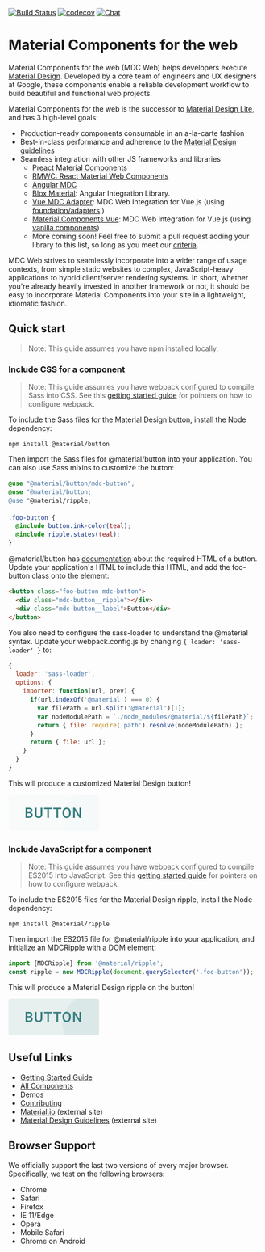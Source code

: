 [![Build Status](https://img.shields.io/travis/material-components/material-components-web/master.svg)](https://travis-ci.org/material-components/material-components-web/)
[![codecov](https://codecov.io/gh/material-components/material-components-web/branch/master/graph/badge.svg)](https://codecov.io/gh/material-components/material-components-web)
[![Chat](https://img.shields.io/discord/259087343246508035.svg)](https://discord.gg/material-components)

# Material Components for the web

Material Components for the web (MDC Web) helps developers execute [Material Design](https://www.material.io).
Developed by a core team of engineers and UX designers at Google, these components enable a reliable development workflow to build beautiful and functional web projects.

Material Components for the web is the successor to [Material Design Lite](https://getmdl.io/), and has 3 high-level goals:

- Production-ready components consumable in an a-la-carte fashion
- Best-in-class performance and adherence to the [Material Design guidelines](https://material.io/guidelines)
- Seamless integration with other JS frameworks and libraries
  - [Preact Material Components](https://github.com/prateekbh/preact-material-components)
  - [RMWC: React Material Web Components](https://github.com/jamesmfriedman/rmwc)
  - [Angular MDC](https://github.com/trimox/angular-mdc-web)
  - [Blox Material](https://blox.src.zone/material): Angular Integration Library.
  - [Vue MDC Adapter](https://github.com/stasson/vue-mdc-adapter): MDC Web Integration for Vue.js (using [foundation/adapters](./docs/integrating-into-frameworks.md#the-advanced-approach-using-foundations-and-adapters).)
  - [Material Components Vue](https://github.com/matsp/material-components-vue): MDC Web Integration for Vue.js (using [vanilla components](./docs/integrating-into-frameworks.md#the-simple-approach-wrapping-mdc-web-vanilla-components))
  - More coming soon! Feel free to submit a pull request adding your library to this list, so long as you meet our [criteria](docs/integrating-into-frameworks.md).

MDC Web strives to seamlessly incorporate into a wider range of usage contexts, from simple static websites to complex, JavaScript-heavy applications to hybrid client/server rendering systems. In short, whether you're already heavily invested in another framework or not, it should be easy to incorporate Material Components into your site in a lightweight, idiomatic fashion.

## Quick start

> Note: This guide assumes you have npm installed locally.

### Include CSS for a component

> Note: This guide assumes you have webpack configured to compile Sass into CSS. See this [getting started guide](docs/getting-started.md) for pointers on how to configure webpack.

To include the Sass files for the Material Design button, install the Node dependency:

```
npm install @material/button
```

Then import the Sass files for @material/button into your application. You can also use Sass mixins to customize the button:

```scss
@use "@material/button/mdc-button";
@use "@material/button;
@use "@material/ripple;

.foo-button {
  @include button.ink-color(teal);
  @include ripple.states(teal);
}
```
@material/button has [documentation](packages/mdcbutton/README.md) about the required HTML of a button. Update your application's HTML to include this HTML, and add the foo-button class onto the element:

```html
<button class="foo-button mdc-button">
  <div class="mdc-button__ripple"></div>
  <div class="mdc-button__label">Button</div>
</button>
```

You also need to configure the sass-loader to understand the @material syntax. Update your webpack.config.js by changing `{ loader: 'sass-loader' }` to:

```javascript
{
  loader: 'sass-loader',
  options: {
    importer: function(url, prev) {
      if(url.indexOf('@material') === 0) {
        var filePath = url.split('@material')[1];
        var nodeModulePath = `./node_modules/@material/${filePath}`;
        return { file: require('path').resolve(nodeModulePath) };
      }
      return { file: url };
    }
  }
}
```

This will produce a customized Material Design button!

![Button](docs/button.png)

### Include JavaScript for a component

> Note: This guide assumes you have webpack configured to compile ES2015 into JavaScript. See this [getting started guide](docs/getting-started.md) for pointers on how to configure webpack.

To include the ES2015 files for the Material Design ripple, install the Node dependency:

```
npm install @material/ripple
```

Then import the ES2015 file for @material/ripple into your application, and initialize an MDCRipple with a DOM element:

```javascript
import {MDCRipple} from '@material/ripple';
const ripple = new MDCRipple(document.querySelector('.foo-button'));
```

This will produce a Material Design ripple on the button!

![Button with Ripple](docs/button_with_ripple.png)

## Useful Links

- [Getting Started Guide](docs/getting-started.md)
- [All Components](packages/)
- [Demos](demos/)
- [Contributing](CONTRIBUTING.md)
- [Material.io](https://www.material.io) (external site)
- [Material Design Guidelines](https://material.io/guidelines) (external site)

## Browser Support

We officially support the last two versions of every major browser. Specifically, we test on the following browsers:

- Chrome
- Safari
- Firefox
- IE 11/Edge
- Opera
- Mobile Safari
- Chrome on Android

